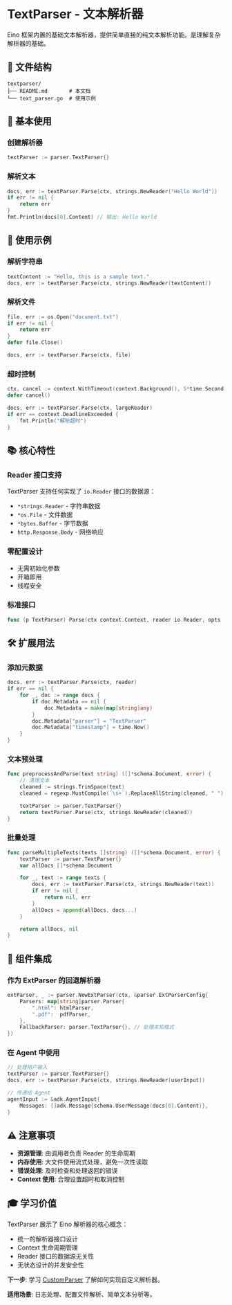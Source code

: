 # TextParser - 文本解析器

Eino 框架内置的基础文本解析器，提供简单直接的纯文本解析功能。是理解复杂解析器的基础。

## 📁 文件结构

```
textparser/
├── README.md       # 本文档
└── text_parser.go  # 使用示例
```

## 🔧 基本使用

### 创建解析器
```go
textParser := parser.TextParser{}
```

### 解析文本
```go
docs, err := textParser.Parse(ctx, strings.NewReader("Hello World"))
if err != nil {
    return err
}
fmt.Println(docs[0].Content) // 输出: Hello World
```

## 🚀 使用示例

### 解析字符串
```go
textContent := "Hello, this is a sample text."
docs, err := textParser.Parse(ctx, strings.NewReader(textContent))
```

### 解析文件
```go
file, err := os.Open("document.txt")
if err != nil {
    return err
}
defer file.Close()

docs, err := textParser.Parse(ctx, file)
```

### 超时控制
```go
ctx, cancel := context.WithTimeout(context.Background(), 5*time.Second)
defer cancel()

docs, err := textParser.Parse(ctx, largeReader)
if err == context.DeadlineExceeded {
    fmt.Println("解析超时")
}
```

## 📚 核心特性

### Reader 接口支持
TextParser 支持任何实现了 `io.Reader` 接口的数据源：
- `*strings.Reader` - 字符串数据
- `*os.File` - 文件数据
- `*bytes.Buffer` - 字节数据
- `http.Response.Body` - 网络响应

### 零配置设计
- 无需初始化参数
- 开箱即用
- 线程安全

### 标准接口
```go
func (p TextParser) Parse(ctx context.Context, reader io.Reader, opts ...parser.Option) ([]*schema.Document, error)
```

## 🛠️ 扩展用法

### 添加元数据
```go
docs, err := textParser.Parse(ctx, reader)
if err == nil {
    for _, doc := range docs {
        if doc.Metadata == nil {
            doc.Metadata = make(map[string]any)
        }
        doc.Metadata["parser"] = "TextParser"
        doc.Metadata["timestamp"] = time.Now()
    }
}
```

### 文本预处理
```go
func preprocessAndParse(text string) ([]*schema.Document, error) {
    // 清理文本
    cleaned := strings.TrimSpace(text)
    cleaned = regexp.MustCompile(`\s+`).ReplaceAllString(cleaned, " ")

    textParser := parser.TextParser{}
    return textParser.Parse(ctx, strings.NewReader(cleaned))
}
```

### 批量处理
```go
func parseMultipleTexts(texts []string) ([]*schema.Document, error) {
    textParser := parser.TextParser{}
    var allDocs []*schema.Document

    for _, text := range texts {
        docs, err := textParser.Parse(ctx, strings.NewReader(text))
        if err != nil {
            return nil, err
        }
        allDocs = append(allDocs, docs...)
    }

    return allDocs, nil
}
```

## 🔗 组件集成

### 作为 ExtParser 的回退解析器
```go
extParser, _ := parser.NewExtParser(ctx, &parser.ExtParserConfig{
    Parsers: map[string]parser.Parser{
        ".html": htmlParser,
        ".pdf":  pdfParser,
    },
    FallbackParser: parser.TextParser{}, // 处理未知格式
})
```

### 在 Agent 中使用
```go
// 处理用户输入
textParser := parser.TextParser{}
docs, err := textParser.Parse(ctx, strings.NewReader(userInput))

// 传递给 Agent
agentInput := &adk.AgentInput{
    Messages: []adk.Message{schema.UserMessage(docs[0].Content)},
}
```

## ⚠️ 注意事项

- **资源管理**: 由调用者负责 Reader 的生命周期
- **内存使用**: 大文件使用流式处理，避免一次性读取
- **错误处理**: 及时检查和处理返回的错误
- **Context 使用**: 合理设置超时和取消控制

## 🎓 学习价值

TextParser 展示了 Eino 解析器的核心概念：
- 统一的解析器接口设计
- Context 生命周期管理
- Reader 接口的数据源无关性
- 无状态设计的并发安全性

**下一步**: 学习 [CustomParser](../customparser/) 了解如何实现自定义解析器。

**适用场景**: 日志处理、配置文件解析、简单文本分析等。